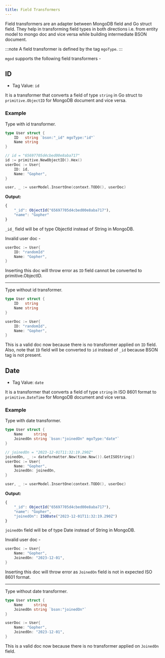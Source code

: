 ```yaml
---
title: Field Transformers
---
```


Field transformers are an adapter between MongoDB field and Go struct field. They help in transforming field types in both directions i.e. from entity model to mongo doc and vice versa while building intermediate BSON document.

:::note
A field transformer is defined by the tag `mgoType`.
:::

`mgod` supports the following field transformers -

## ID

- Tag Value: `id`

It is a transformer that converts a field of type `string` in Go struct to `primitive.ObjectID` for MongoDB document and vice versa.

### Example

Type with id transformer.

```go
type User struct {
	ID   string `bson:"_id" mgoType:"id"`
	Name string
}

// id = "65697705d4cbed00e8aba717"
id := primitive.NewObjectID().Hex()
userDoc := User{
	ID: id,
	Name: "Gopher",
}

user, _ := userModel.InsertOne(context.TODO(), userDoc)
```

**Output:**

```js
{
	"_id": ObjectId("65697705d4cbed00e8aba717"),
	"name": "Gopher"
}
```

`_id_` field will be of type ObjectId instead of String in MongoDB.

Invalid user doc -

```go
userDoc := User{
	ID: "randomId"
	Name: "Gopher",
}
```

Inserting this doc will throw error as `ID` field cannot be converted to primitive.ObjectID.

---

Type without id transformer.

```go
type User struct {
	ID   string
	Name string
}

userDoc := User{
	ID: "randomId",
	Name: "Gopher",
}
```

This is a valid doc now because there is no transformer applied on `ID` field. Also, note that `ID` field will be converted to `id` instead of `_id` because BSON tag is not present.

## Date

- Tag Value: `date`

It is a transformer that converts a field of type `string` in ISO 8601 format to `primitive.DateTime` for MongoDB document and vice versa.

### Example

Type with date transformer.

```go
type User struct {
	Name     string
	JoinedOn string `bson:"joinedOn" mgoType:"date"`
}

// joinedOn = "2023-12-01T11:32:19.290Z"
joinedOn, _ := dateformatter.New(time.Now()).GetISOString()
userDoc := User{
	Name: "Gopher",
	JoinedOn: joinedOn,
}

user, _ := userModel.InsertOne(context.TODO(), userDoc)
```

**Output:**

```js
{
	"_id": ObjectId("65697705d4cbed00e8aba717"),
	"name": "Gopher",
	"joinedOn": ISODate("2023-12-01T11:32:19.290Z")
}
```

`joinedOn` field will be of type Date instead of String in MongoDB.

Invalid user doc -

```go
userDoc := User{
	Name: "Gopher",
	JoinedOn: "2023-12-01",
}
```

Inserting this doc will throw error as `JoinedOn` field is not in expected ISO 8601 format.

---

Type without date transformer.

```go
type User struct {
	Name     string
	JoinedOn string `bson:"joinedOn"`
}

userDoc := User{
	Name: "Gopher",
	JoinedOn: "2023-12-01",
}
```

This is a valid doc now because there is no transformer applied on `JoinedOn` field.
